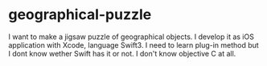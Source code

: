 # geographical-puzzle
I want to make a jigsaw puzzle of geographical objects.
I develop it as iOS application with Xcode, language Swift3.
I need to learn plug-in method but I dont know wether Swift has it or not.
I don't know objective C at all.

